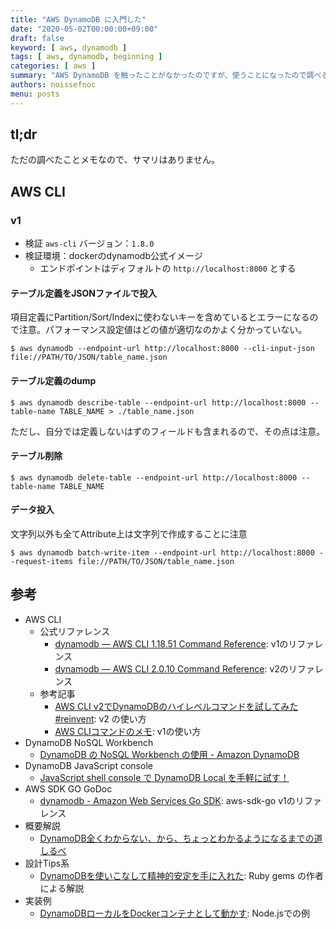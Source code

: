 ```yaml
---
title: "AWS DynamoDB に入門した"
date: "2020-05-02T00:00:00+09:00"
draft: false
keyword: [ aws, dynamodb ]
tags: [ aws, dynamodb, beginning ]
categories: [ aws ]
summary: "AWS DynamoDB を触ったことがなかったのですが、使うことになったので調べることにしました"
authors: noissefnoc
menu: posts
---
```


## tl;dr

ただの調べたことメモなので、サマリはありません。

## AWS CLI

### v1

* 検証 `aws-cli` バージョン：`1.8.0`
* 検証環境：dockerのdynamodb公式イメージ
    * エンドポイントはディフォルトの `http://localhost:8000` とする


#### テーブル定義をJSONファイルで投入

項目定義にPartition/Sort/Indexに使わないキーを含めているとエラーになるので注意。パフォーマンス設定値はどの値が適切なのかよく分かっていない。

```console
$ aws dynamodb --endpoint-url http://localhost:8000 --cli-input-json file://PATH/TO/JSON/table_name.json
```

#### テーブル定義のdump

```console
$ aws dynamodb describe-table --endpoint-url http://localhost:8000 --table-name TABLE_NAME > ./table_name.json
```

ただし、自分では定義しないはずのフィールドも含まれるので、その点は注意。

#### テーブル削除

```console
$ aws dynamodb delete-table --endpoint-url http://localhost:8000 --table-name TABLE_NAME
```

#### データ投入

文字列以外も全てAttribute上は文字列で作成することに注意

```console
$ aws dynamodb batch-write-item --endpoint-url http://localhost:8000 --request-items file://PATH/TO/JSON/table_name.json
```


## 参考

* AWS CLI
    * 公式リファレンス
        * [dynamodb — AWS CLI 1.18.51 Command Reference](https://docs.aws.amazon.com/cli/latest/reference/dynamodb/index.html): v1のリファレンス
        * [dynamodb — AWS CLI 2.0.10 Command Reference](https://awscli.amazonaws.com/v2/documentation/api/latest/reference/dynamodb/index.html): v2のリファレンス
    * 参考記事
        * [AWS CLI v2でDynamoDBのハイレベルコマンドを試してみた #reinvent](https://dev.classmethod.jp/articles/aws-cli-v2-dynamodb-high-level-commnad/): v2 の使い方
        * [AWS CLIコマンドのメモ](https://www.magata.net/memo/index.php?AWS%20CLI%A5%B3%A5%DE%A5%F3%A5%C9%A4%CE%A5%E1%A5%E2#e7b0ce49): v1の使い方
* DynamoDB NoSQL Workbench
    * [DynamoDB の NoSQL Workbench の使用 - Amazon DynamoDB](https://docs.aws.amazon.com/ja_jp/amazondynamodb/latest/developerguide/Using.Workbench.html)
* DynamoDB JavaScript console
    * [JavaScript shell console で DynamoDB Local を手軽に試す！](https://dev.classmethod.jp/articles/dynamodb-local-shell-console/)
* AWS SDK GO GoDoc
    * [dynamodb - Amazon Web Services Go SDK](https://docs.aws.amazon.com/sdk-for-go/api/service/dynamodb/): aws-sdk-go v1のリファレンス
* 概要解説
    * [DynamoDB全くわからない、から、ちょっとわかるようになるまでの道しるべ](https://dev.classmethod.jp/articles/dynamodb-chottowakaru/)
* 設計Tips系
    * [DynamoDBを使いこなして精神的安定を手に入れた](https://qiita.com/walkers/items/9b39d752cc5b8df7b4b5): Ruby gems の作者による解説
* 実装例
    * [DynamoDBローカルをDockerコンテナとして動かす](https://qiita.com/tamo_breaker/items/7a2344032bc7e736b071): Node.jsでの例